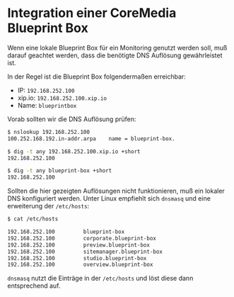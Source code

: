
# Integration einer CoreMedia Blueprint Box

Wenn eine lokale Blueprint Box für ein Monitoring genutzt werden soll, muß darauf geachtet werden, dass die benötigte DNS Auflösung gewährleistet ist.

In der Regel ist die Blueprint Box folgendermaßen erreichbar:

  - IP: `192.168.252.100`
  - xip.io: `192.168.252.100.xip.io`
  - Name: `blueprintbox`

Vorab sollten wir die DNS Auflösung prüfen:

```bash
$ nslookup 192.168.252.100
100.252.168.192.in-addr.arpa    name = blueprint-box.

$ dig -t any 192.168.252.100.xip.io +short
192.168.252.100

$ dig -t any blueprint-box +short
192.168.252.100
```

Sollten die hier gezeigten Auflösungen nicht funktionieren, muß ein lokaler DNS konfiguriert werden.
Unter Linux empfiehlt sich `dnsmasq` und eine erweiterung der `/etc/hosts`:

```bash
$ cat /etc/hosts

192.168.252.100         blueprint-box
192.168.252.100         corporate.blueprint-box
192.168.252.100         preview.blueprint-box
192.168.252.100         sitemanager.blueprint-box
192.168.252.100         studio.blueprint-box
192.168.252.100         overview.blueprint-box
```

`dnsmasq` nutzt die Einträge in der `/etc/hosts` und löst diese dann entsprechend auf.
